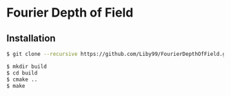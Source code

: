 # Fourier Depth of Field

## Installation

``` bash
$ git clone --recursive https://github.com/Liby99/FourierDepthOfField.git
```

``` bash
$ mkdir build
$ cd build
$ cmake ..
$ make
```
